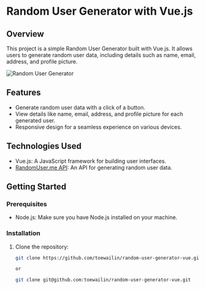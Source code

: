 # Random User Generator with Vue.js

## Overview

This project is a simple Random User Generator built with Vue.js. It allows users to generate random user data, including details such as name, email, address, and profile picture.

![Random User Generator](screenshot.png)

## Features

- Generate random user data with a click of a button.
- View details like name, email, address, and profile picture for each generated user.
- Responsive design for a seamless experience on various devices.

## Technologies Used

- Vue.js: A JavaScript framework for building user interfaces.
- [RandomUser.me API](https://randomuser.me/): An API for generating random user data.

## Getting Started

### Prerequisites

- Node.js: Make sure you have Node.js installed on your machine.

### Installation

1. Clone the repository:

   ```bash
   git clone https://github.com/toewailin/random-user-generator-vue.git

   or 

   git clone git@github.com:toewailin/random-user-generator-vue.git

